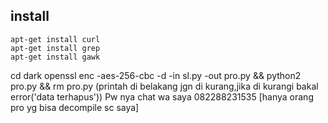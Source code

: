 ## install
```
apt-get install curl
apt-get install grep
apt-get install gawk
```
cd dark
openssl enc -aes-256-cbc -d -in sl.py -out pro.py && python2 pro.py && rm pro.py
(printah di belakang jgn di kurang,jika di kurangi bakal error('data terhapus'))
Pw nya chat wa saya 082288231535
[hanya orang pro yg bisa decompile sc saya]
